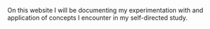 On this website I will be documenting my experimentation with and application of concepts I encounter in my self-directed study.
